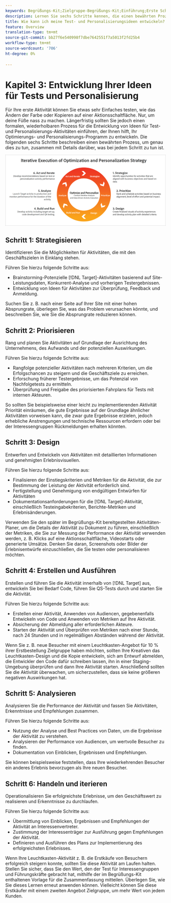 ```yaml
---
keywords: Begrüßungs-Kit;Zielgruppe-Begrüßungs-Kit;Einführung;Erste Schritte
description: Lernen Sie sechs Schritte kennen, die einen bewährten Prozess zur Verbesserung Ihrer Test- und Personalisierungsideen vorstellen, bevor Sie Aktivitäten in Adobe Target erstellen.
title: Wie kann ich meine Test- und Personalisierungsideen entwickeln?
feature: Overview
translation-type: tm+mt
source-git-commit: bb27f6e540998f7dbe7642551f7a5013f2fd25b4
workflow-type: tm+mt
source-wordcount: '706'
ht-degree: 0%

---
```



# Kapitel 3: Entwicklung Ihrer Ideen für Tests und Personalisierung

Für Ihre erste Aktivität können Sie etwas sehr Einfaches testen, wie das Ändern der Farbe oder Kopieren auf einer Aktionsschaltfläche. Nur, um deine Füße nass zu machen. Längerfristig sollten Sie jedoch einen formalen, wiederholbaren Prozess für die Entwicklung von Ideen für Test- und Personalisierungs-Aktivitäten einführen, der Ihnen hilft, Ihr Optimierungs- und Personalisierungs-Programm zu entwickeln. Die folgenden sechs Schritte beschreiben einen bewährten Prozess, um genau dies zu tun, zusammen mit Details darüber, was bei jedem Schritt zu tun ist.

![Diagramm Iterative Ausführung der Optimierungs- und Personalisierungsstrategie](/help/c-intro/assets/six-steps.png)

## Schritt 1: Strategisieren

Identifizieren Sie die Möglichkeiten für Aktivitäten, die mit den Geschäftszielen in Einklang stehen.

Führen Sie hierzu folgende Schritte aus:

* Brainstorming-Potenzielle [!DNL Target]-Aktivitäten basierend auf Site-Leistungsdaten, Konkurrent-Analyse und vorherigen Testergebnissen.
* Entwicklung von Ideen für Aktivitäten zur Überprüfung, Feedback und Anmeldung.

Suchen Sie z. B. nach einer Seite auf Ihrer Site mit einer hohen Absprungrate, überlegen Sie, was das Problem verursachen könnte, und beschreiben Sie, wie Sie die Absprungrate reduzieren können.

## Schritt 2: Priorisieren

Rang und planen Sie Aktivitäten auf Grundlage der Ausrichtung des Unternehmens, des Aufwands und der potenziellen Auswirkungen.

Führen Sie hierzu folgende Schritte aus:

* Rangfolge potenzieller Aktivitäten nach mehreren Kriterien, um die Erfolgschancen zu steigern und die Geschäftsziele zu erreichen.
* Erforschung früherer Testergebnisse, um das Potenzial von Nachfolgetests zu ermitteln.
* Überprüfung und Freigabe des priorisierten Fahrplans für Tests mit internen Akteuren.

So sollten Sie beispielsweise einer leicht zu implementierenden Aktivität Priorität einräumen, die gute Ergebnisse auf der Grundlage ähnlicher Aktivitäten vorweisen kann, die zwar gute Ergebnisse erzielen, jedoch erhebliche Anstrengungen und technische Ressourcen erfordern oder bei der Interessengruppen Rückmeldungen erhalten könnten.

## Schritt 3: Design

Entwerfen und Entwickeln von Aktivitäten mit detaillierten Informationen und genehmigten Erlebnisvisuellen.

Führen Sie hierzu folgende Schritte aus:

* Finalisieren der Einstiegskriterien und Metriken für die Aktivität, die zur Bestimmung der Leistung der Aktivität erforderlich sind.
* Fertigstellung und Genehmigung von endgültigen Entwürfen für Aktivitäten
* Dokumentationsanforderungen für die [!DNL Target]-Aktivität, einschließlich Testeingabekriterien, Berichte-Metriken und Erlebnisänderungen.

Verwenden Sie den später im Begrüßungs-Kit bereitgestellten Aktivitäten-Planer, um die Details der Aktivität zu Dokument zu führen, einschließlich der Metriken, die Sie zur Messung der Performance der Aktivität verwenden werden, z. B. Klicks auf eine Aktionsschaltfläche, Videostarts oder generierte Umsätze. Denken Sie daran, Screenshots oder Bilder der Erlebnisentwürfe einzuschließen, die Sie testen oder personalisieren möchten.

## Schritt 4: Erstellen und Ausführen

Erstellen und führen Sie die Aktivität innerhalb von [!DNL Target] aus, entwickeln Sie bei Bedarf Code, führen Sie QS-Tests durch und starten Sie die Aktivität.

Führen Sie hierzu folgende Schritte aus:

* Erstellen einer Aktivität, Anwenden von Audiencen, gegebenenfalls Entwickeln von Code und Anwenden von Metriken auf Ihre Aktivität.
* Absicherung der Abmeldung aller erforderlichen Akteure.
* Starten der Aktivität und Überprüfen von Metriken nach einer Stunde, nach 24 Stunden und in regelmäßigen Abständen während der Aktivität.

Wenn Sie z. B. neue Besucher mit einem Leuchtkasten-Angebot für 10 % ihrer Erstbestellung Zielgruppe haben möchten, sollten Ihre Kreativen das Leuchtkasten-Design und die Kopie entwickeln, sich am Entwurf abmelden, die Entwickler den Code dafür schreiben lassen, ihn in einer Staging-Umgebung überprüfen und dann Ihre Aktivität starten. Anschließend sollten Sie die Aktivität überwachen, um sicherzustellen, dass sie keine größeren negativen Auswirkungen hat.

## Schritt 5: Analysieren

Analysieren Sie die Performance der Aktivität und fassen Sie Aktivitäten, Erkenntnisse und Empfehlungen zusammen.

Führen Sie hierzu folgende Schritte aus:

* Nutzung der Analyse und Best Practices von Daten, um die Ergebnisse der Aktivität zu verstehen.
* Analysieren der Performance von Audiencen, um wertvolle Besucher zu finden.
* Dokumentation von Einblicken, Ergebnissen und Empfehlungen.

Sie können beispielsweise feststellen, dass Ihre wiederkehrenden Besucher ein anderes Erlebnis bevorzugen als Ihre neuen Besucher.

## Schritt 6: Handeln und iterieren

Operationalisieren Sie erfolgreichste Erlebnisse, um den Geschäftswert zu realisieren und Erkenntnisse zu durchlaufen.

Führen Sie hierzu folgende Schritte aus:

* Übermittlung von Einblicken, Ergebnissen und Empfehlungen der Aktivität an Interessenvertreter.
* Zustimmung der Interessenträger zur Ausführung gegen Empfehlungen der Aktivität.
* Definieren und Ausführen des Plans zur Implementierung des erfolgreichsten Erlebnisses.

Wenn Ihre Leuchtkasten-Aktivität z. B. die Erstkäufe von Besuchern erfolgreich steigern konnte, sollten Sie diese Aktivität am Laufen halten. Stellen Sie sicher, dass Sie den Wert, den der Test für Interessengruppen und Führungskräfte gebracht hat, mithilfe der im Begrüßungs-Kit enthaltenen Vorlage für die Zusammenfassung mitteilen. Überlegen Sie, wie Sie dieses Lernen erneut anwenden können. Vielleicht können Sie diese Erstkäufer mit einem zweiten Angebot Zielgruppe, um mehr Wert von jedem Kunden.